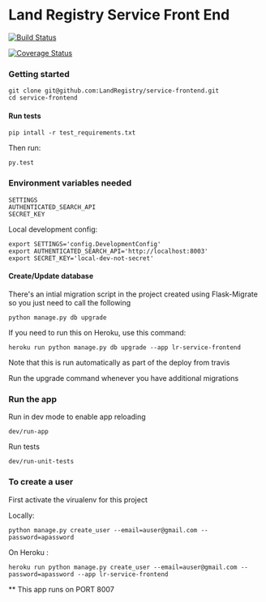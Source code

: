 Land Registry Service Front End
===============

[![Build Status](https://travis-ci.org/LandRegistry/service-frontend.svg)](https://travis-ci.org/LandRegistry/service-frontend)

[![Coverage Status](https://img.shields.io/coveralls/LandRegistry/service-frontend.svg)](https://coveralls.io/r/LandRegistry/service-frontend)


### Getting started

```
git clone git@github.com:LandRegistry/service-frontend.git
cd service-frontend
```

#### Run tests

```
pip intall -r test_requirements.txt
```

Then run:

```
py.test
```

### Environment variables needed

```
SETTINGS
AUTHENTICATED_SEARCH_API
SECRET_KEY
```

Local development config:

```
export SETTINGS='config.DevelopmentConfig'
export AUTHENTICATED_SEARCH_API='http://localhost:8003'
export SECRET_KEY='local-dev-not-secret'
```

#### Create/Update database

There's an intial migration script in the project created using Flask-Migrate so you just need to call the following

```
python manage.py db upgrade
```

If you need to run this on Heroku, use this command:
```
heroku run python manage.py db upgrade --app lr-service-frontend
```
Note that this is run automatically as part of the deploy from travis

Run the upgrade command whenever you have additional migrations

### Run the app

Run in dev mode to enable app reloading

```
dev/run-app
```

Run tests

```
dev/run-unit-tests
```

### To create a user

First activate the virualenv for this project

Locally:
```
python manage.py create_user --email=auser@gmail.com --password=apassword

```

On Heroku :
```
heroku run python manage.py create_user --email=auser@gmail.com --password=apassword --app lr-service-frontend
```

** This app runs on PORT 8007
